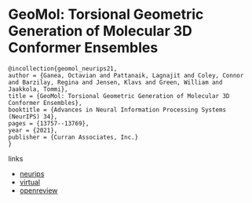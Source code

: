 # GeoMol: Torsional Geometric Generation of Molecular 3D Conformer Ensembles

```
@incollection{geomol_neurips21,
author = {Ganea, Octavian and Pattanaik, Lagnajit and Coley, Connor and Barzilay, Regina and Jensen, Klavs and Green, William and Jaakkola, Tommi},
title = {GeoMol: Torsional Geometric Generation of Molecular 3D Conformer Ensembles},
booktitle = {Advances in Neural Information Processing Systems (NeurIPS) 34},
pages = {13757--13769},
year = {2021},
publisher = {Curran Associates, Inc.}
}
```

links
- [neurips](https://papers.nips.cc//paper/2021/hash/725215ed82ab6306919b485b81ff9615-Abstract.html)
- [virtual](https://neurips.cc/virtual/2021/poster/26407)
- [openreview](https://openreview.net/forum?id=af_hng9tuNj)
